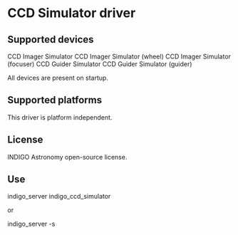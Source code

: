 # CCD Simulator driver

## Supported devices

CCD Imager Simulator
CCD Imager Simulator (wheel)
CCD Imager Simulator (focuser)
CCD Guider Simulator
CCD Guider Simulator (guider)

All devices are present on startup.

## Supported platforms

This driver is platform independent.

## License

INDIGO Astronomy open-source license.

## Use

indigo_server indigo_ccd_simulator

or

indigo_server -s
